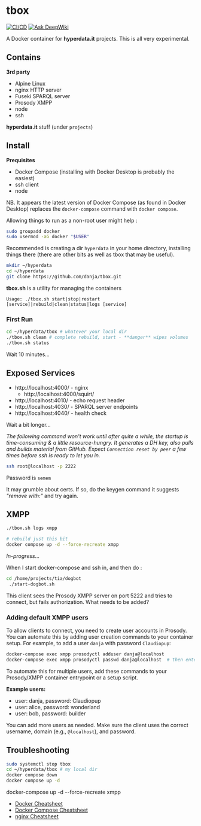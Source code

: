 # tbox

[![CI/CD](https://github.com/danja/tbox/actions/workflows/main.yml/badge.svg)](https://github.com/danja/tbox/actions/workflows/main.yml) [![Ask DeepWiki](https://deepwiki.com/badge.svg)](https://deepwiki.com/danja/tbox)


A Docker container for **hyperdata.it** projects. This is all very experimental.

## Contains

**3rd party**

- Alpine Linux
- nginx HTTP server
- Fuseki SPARQL server
- Prosody XMPP
- node
- ssh

**hyperdata.it** stuff (under `projects`)

## Install

**Prequisites**

* Docker Compose (installing with Docker Desktop is probably the easiest)
* ssh client
* node

NB. It appears the latest version of Docker Compose (as found in Docker Desktop) replaces the `docker-compose` command with `docker compose`.

Allowing things to run as a non-root user might help :
```sh
sudo groupadd docker
sudo usermod -aG docker "$USER"
```

Recommended is creating a dir `hyperdata` in your home directory, installing things there (there are other bits as well as tbox that may be useful). 

```sh
mkdir ~/hyperdata
cd ~/hyperdata
git clone https://github.com/danja/tbox.git
```



**tbox.sh** is a utility for managing the containers 

`Usage: ./tbox.sh start|stop|restart [service]|rebuild|clean|status|logs [service]`

### First Run

```sh
cd ~/hyperdata/tbox # whatever your local dir
./tbox.sh clean # complete rebuild, start - **danger** wipes volumes
./tbox.sh status
```
Wait 10 minutes...

## Exposed Services

* http://localhost:4000/ - nginx 
  * http://localhost:4000/squirt/
* http://localhost:4010/ - echo request header
* http://localhost:4030/ - SPARQL server endpoints
* http://localhost:4040/ - health check

Wait a bit longer...

*The following command won't work until after quite a while, the startup is time-consuming & a little resource-hungry. It generates a DH key, also pulls and builds material from GitHub. Expect `Connection reset by peer` a few times before ssh is ready to let you in.*

```sh
ssh root@localhost -p 2222
```
Password is `semem`

It may grumble about certs. If so, do the keygen command it suggests *"remove with:"* and try again.

## XMPP

```sh
./tbox.sh logs xmpp

# rebuild just this bit
docker compose up -d --force-recreate xmpp
```

*In-progress...*

When I start docker-compose and ssh in, and then do :
```sh
cd /home/projects/tia/dogbot
 ./start-dogbot.sh
``` 
This client sees the Prosody XMPP server on port 5222 and tries to connect, but fails authorization. What needs to be added?

### Adding default XMPP users

To allow clients to connect, you need to create user accounts in Prosody. You can automate this by adding user creation commands to your container setup. For example, to add a user `danja` with password `Claudiopup`:

```sh
docker-compose exec xmpp prosodyctl adduser danja@localhost
docker-compose exec xmpp prosodyctl passwd danja@localhost  # then enter 'Claudiopup' when prompted
```

To automate this for multiple users, add these commands to your Prosody/XMPP container entrypoint or a setup script.

**Example users:**
- user: danja, password: Claudiopup
- user: alice, password: wonderland
- user: bob, password: builder

You can add more users as needed. Make sure the client uses the correct username, domain (e.g., `@localhost`), and password.

## Troubleshooting

```sh
sudo systemctl stop tbox
cd ~/hyperdata/tbox # my local dir
docker compose down
docker compose up -d
```

docker-compose up -d --force-recreate xmpp


- [Docker Cheatsheet](https://docs.docker.com/get-started/docker_cheatsheet.pdf)
- [Docker Compose Cheatsheet](https://devopscycle.com/pdfs/the-ultimate-docker-compose-cheat-sheet.pdf)
- [nginx Cheatsheet](https://www.docdroid.net/ooD0qnV/nginx-cheat-sheet-pdf)
